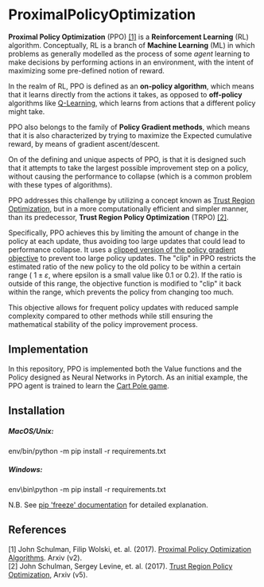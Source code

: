 # ProximalPolicyOptimization

**Proximal Policy Optimization** (PPO) [[1]](#1) is a __Reinforcement Learning__ (RL) algorithm.
Conceptually, RL is a branch of __Machine Learning__ (ML) in which problems as generally modelled as 
the process of some _agent_ learning to make decisions by performing 
actions in an environment, with the intent of maximizing some pre-defined 
notion of reward.

In the realm of RL, PPO is defined as an **on-policy algorithm**, which means that it learns directly from the actions
it takes, as opposed to **off-policy** algorithms like [Q-Learning](https://en.wikipedia.org/wiki/Q-learning), which learns
from actions that a different policy might take.

PPO also belongs to the family of **Policy Gradient methods**, which means that it is also characterized
by trying to maximize the Expected cumulative reward, by means of gradient ascent/descent.

On of the defining and unique aspects of PPO, is that it is designed such that it attempts to take the 
largest possible improvement step on a policy, without causing the performance to collapse (which is a 
common problem with these types of algorithms).

PPO addresses this challenge by utilizing a concept known as [Trust Region Optimization](https://en.wikipedia.org/wiki/Trust_region), but in a more computationally efficient 
and simpler manner, than its predecessor, **Trust Region Policy Optimization** (TRPO) [[2]](#2). 

Specifically, PPO achieves this by limiting the amount of change in the policy at each update, thus 
avoiding too large updates that could lead to performance collapse. It uses a [clipped version of the 
policy gradient objective](https://huggingface.co/learn/deep-rl-course/unit8/clipped-surrogate-objective) to prevent 
too large policy updates. The "clip" in PPO restricts the estimated ratio of the new policy to the old
policy to be within a certain range ( $1\pm \varepsilon$, where epsilon is a small value like 0.1 or 0.2). If the ratio is outside of this range, the objective function is modified to "clip" it back within the range, which prevents the policy from changing too much.

This objective allows for frequent policy updates with reduced sample complexity compared to other methods while still ensuring the mathematical stability of the policy improvement process.

## Implementation
In this repository, PPO is implemented both the Value functions and the Policy designed as Neural Networks
in Pytorch. As an initial example, the PPO agent is trained to learn the [Cart Pole game](https://gymnasium.farama.org/environments/classic_control/cart_pole/#cart-pole).


## Installation 
##### MacOS/Unix: 
env/bin/python -m pip install -r requirements.txt

##### Windows: 
env\bin\python -m pip install -r requirements.txt

N.B. See [pip 'freeze' documentation](https://pip.pypa.io/en/stable/cli/pip_freeze/) for detailed explanation.


## References
<a id="1">[1]</a> John Schulman, Filip Wolski, et. al. (2017). [Proximal Policy Optimization Algorithms](https://arxiv.org/abs/1707.06347). Arxiv (v2). <br>
<a id="2">[2]</a> John Schulman, Sergey Levine, et. al. (2017). [Trust Region Policy Optimization](https://arxiv.org/abs/1502.05477), Arxiv (v5).
